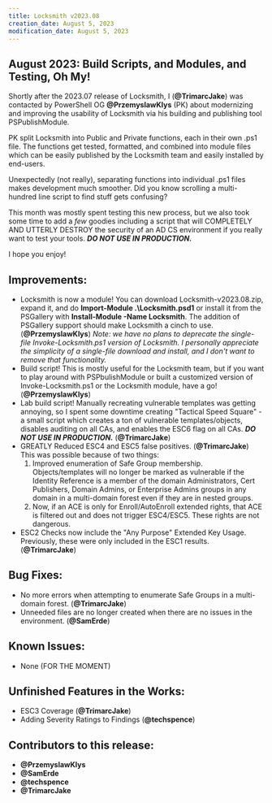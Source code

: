 ```yaml
---
title: Locksmith v2023.08
creation_date: August 5, 2023
modification_date: August 5, 2023
---
```

## August 2023: Build Scripts, and Modules, and Testing, Oh My!
Shortly after the 2023.07 release of Locksmith, I (**@TrimarcJake**) was contacted by PowerShell OG **@PrzemyslawKlys** (PK) about modernizing and improving the usability of Locksmith via his building and publishing tool PSPublishModule.

PK split Locksmith into Public and Private functions, each in their own .ps1 file. The functions get tested, formatted, and combined into module files which can be easily published by the Locksmith team and easily installed by end-users.

Unexpectedly (not really), separating functions into individual .ps1 files makes development much smoother. Did you know scrolling a multi-hundred line script to find stuff gets confusing?

This month was mostly spent testing this new process, but we also took some time to add a *few* goodies including a script that will COMPLETELY AND UTTERLY DESTROY the security of an AD CS environment if you really want to test your tools. ***DO NOT USE IN PRODUCTION.***

I hope you enjoy!
## Improvements:
* Locksmith is now a module! You can download Locksmith-v2023.08.zip, expand it, and do **Import-Module .\Locksmith.psd1** or install it from the PSGallery with **Install-Module -Name Locksmith**. The addition of PSGallery support should make Locksmith a cinch to use. (**@PrzemyslawKlys**)
  *Note: we have no plans to deprecate the single-file Invoke-Locksmith.ps1 version of Locksmith. I personally appreciate the simplicity of a single-file download and install, and I don't want to remove that functionality.*
* Build script! This is mostly useful for the Locksmith team, but if you want to play around with PSPbulishModule or built a customized version of Invoke-Locksmith.ps1 or the Locksmith module, have a go! (**@PrzemyslawKlys**)
* Lab build script! Manually recreating vulnerable templates was getting annoying, so I spent some downtime creating "Tactical Speed Square" - a small script which creates a ton of vulnerable templates/objects, disables auditing on all CAs, and enables the ESC6 flag on all CAs. ***DO NOT USE IN PRODUCTION.*** (**@TrimarcJake**)
* GREATLY Reduced ESC4 and ESC5 false positives. (**@TrimarcJake**) This was possible because of two things:
	1. Improved enumeration of Safe Group membership. Objects/templates will no longer be marked as vulnerable if the Identity Reference is a member of the domain Administrators, Cert Publishers, Domain Admins, or Enterprise Admins groups in any domain in a multi-domain forest even if they are in nested groups.
	2. Now, if an ACE is only for Enroll/AutoEnroll extended rights, that ACE is filtered out and does not trigger ESC4/ESC5. These rights are not dangerous.
* ESC2 Checks now include the "Any Purpose" Extended Key Usage. Previously, these were only included in the ESC1 results. (**@TrimarcJake**)

## Bug Fixes:
* No more errors when attempting to enumerate Safe Groups in a multi-domain forest. (**@TrimarcJake**)
* Unneeded files are no longer created when there are no issues in the environment. (**@SamErde**)

## Known Issues:
* None (FOR THE MOMENT)

## Unfinished Features in the Works:
* ESC3 Coverage (**@TrimarcJake**)
* Adding Severity Ratings to Findings (**@techspence**)

## Contributors to this release:
* **@PrzemyslawKlys**
* **@SamErde**
* **@techspence**
* **@TrimarcJake**
